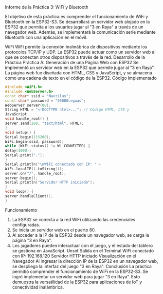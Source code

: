 
Informe de la Práctica 3: WiFi y Bluetooth

El objetivo de esta práctica es comprender el funcionamiento de WiFi y Bluetooth en la
ESP32-S3. Se desarrollará un servidor web alojado en la ESP32 que permita a los usuarios
jugar al "3 en Raya" a través de un navegador web. Además, se implementará la comunicación
serie mediante Bluetooth con una aplicación en el móvil.

WiFi
WiFi permite la conexión inalmábrica de dispositivos mediante los protocolos TCP/IP y UDP. La
ESP32 puede actuar como un servidor web al que se conectan otros dispositivos a través de la
red.
Desarrollo de la Práctica
Práctica A: Generación de una Página Web con ESP32
Se implementó un servidor web en la ESP32 que permite jugar al "3 en Raya". La página web
fue diseñada con HTML, CSS y JavaScript, y se almacena como una cadena de texto en el
código de la ESP32.
Código Implementado
```cpp
#include <WiFi.h>
#include <WebServer.h>
const char* ssid = "Nautilus";
const char* password = "20000Leguas";
WebServer server(80);
String HTML = "<!DOCTYPE html>..."; // Código HTML, CSS y
JavaScript
void handle_root() {
server.send(200, "text/html", HTML);
}
void setup() {
Serial.begin(115200);
WiFi.begin(ssid, password);
while (WiFi.status() != WL_CONNECTED) {
delay(1000);
Serial.print(".");
}
Serial.println("\nWiFi conectado con IP: " +
WiFi.localIP().toString());
server.on("/", handle_root);
server.begin();
Serial.println("Servidor HTTP iniciado");
}
void loop() {
server.handleClient();
}
```
Funcionamiento
1. La ESP32 se conecta a la red WiFi utilizando las credenciales configuradas.
2. Se inicia un servidor web en el puerto 80.
3. Al acceder a la IP de la ESP32 desde un navegador web, se carga la página "3 en
Raya".
4. Los jugadores pueden interactuar con el juego, y el estado del tablero se gestiona en
JavaScript.
Unset
Salida en el Terminal
WiFi conectado con IP: 192.168.120
Servidor HTTP iniciado
Visualización en el Navegador
Al ingresar la dirección IP de la ESP32 en un navegador web, se despliega la interfaz del juego
"3 en Raya".
Conclusión
La práctica permitió comprender el funcionamiento de WiFi en la ESP32-S3. Se logró
implementar un servidor web para jugar "3 en Raya". Esto demuestra la versatilidad de la
ESP32 para aplicaciones de IoT y conectividad inalámbrica.
